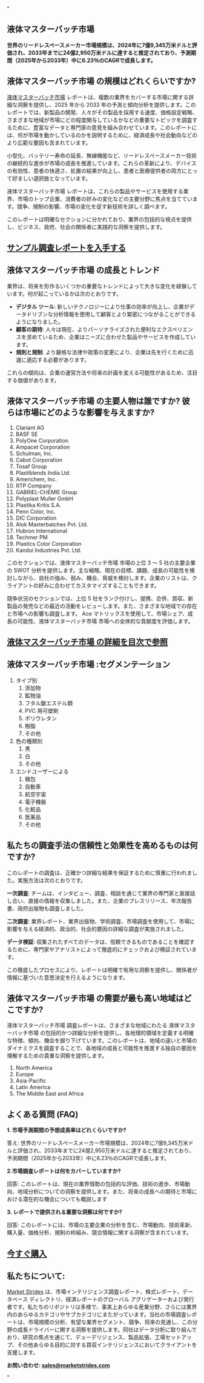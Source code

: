 "<h2>液体マスターバッチ市場</h2>
<p><strong>世界のリードレスペースメーカー市場規模は、2024年に7億9,345万米ドルと評価され、2033年までに24億2,950万米ドルに達すると推定されており、予測期間（2025年から2033年）中に6.23％のCAGRで成長します。</strong></p>
<h2>液体マスターバッチ市場 の規模はどれくらいですか?</h2>
<p><a href=https://marketstrides.com/request-sample/liquid-masterbatches-market>液体マスターバッチ市場</a> レポートは、複数の業界をカバーする市場に関する詳細な洞察を提供し、2025 年から 2033 年の予測と傾向分析を提供します。このレポートでは、新製品の開発、人々がその製品を採用する速度、価格設定戦略、さまざまな地域が市場にどの程度関与しているかなどの重要なトピックを調査するために、豊富なデータと専門家の意見を組み合わせています。このレポートには、何が市場を動かしているのかを説明するために、経済成長や社会動向などのより広範な要因も含まれています。</p>
<p>小型化、バッテリー寿命の延長、無線機能など、リードレスペースメーカー技術の継続的な進歩が市場の成長を推進しています。これらの革新により、デバイスの有効性、患者の快適さ、処置の結果が向上し、患者と医療提供者の両方にとって好ましい選択肢となっています。</p>
<p>液体マスターバッチ市場 レポートは、これらの製品やサービスを使用する業界、市場のトップ企業、消費者の好みの変化などの主要分野に焦点を当てています。競争、規制の影響、市場の変化を促す新技術を詳しく調べます。</p>
<p>このレポートは明確なセクションに分かれており、業界の包括的な視点を提供し、ビジネス、政府、社会の関係者に実践的な洞察を提供します。</p>
<h2><strong><a href=https://marketstrides.com/request-sample/liquid-masterbatches-market>サンプル調査レポートを入手する</a></strong></h2>
<h2>液体マスターバッチ市場 の成長とトレンド</h2>
<p>業界は、将来を形作るいくつかの重要なトレンドによって大きな変化を経験しています。何が起こっているかは次のとおりです。</p>
<ul>
<li><strong>デジタル ツール</strong>: 新しいテクノロジーにより仕事の効率が向上し、企業がデータドリブンな分析情報を使用して顧客とより緊密につながることができるようになりました。</li>
<li><strong>顧客の期待</strong>: 人々は現在、よりパーソナライズされた便利なエクスペリエンスを求めているため、企業はニーズに合わせた製品やサービスを作成しています。</li>
<li><strong>規則と規制</strong>: より厳格な法律や政策の変更により、企業は先を行くために迅速に適応する必要があります。</li>
</ul>
<p>これらの傾向は、企業の運営方法や将来の計画を変える可能性があるため、注目する価値があります。</p>
<h2>液体マスターバッチ市場 の主要人物は誰ですか? 彼らは市場にどのような影響を与えますか?</h2>
<p><ol>
<li>Clariant AG</li>
<li>BASF SE</li>
<li>PolyOne Corporation</li>
<li>Ampacet Corporation</li>
<li>Schulman, Inc.</li>
<li>Cabot Corporation</li>
<li>Tosaf Group</li>
<li>Plastiblends India Ltd.</li>
<li>Americhem, Inc.</li>
<li>RTP Company</li>
<li>GABRIEL-CHEMIE Group</li>
<li>Polyplast Muller GmbH</li>
<li>Plastika Kritis S.A.</li>
<li>Penn Color, Inc.</li>
<li>DIC Corporation</li>
<li>Alok Masterbatches Pvt. Ltd.</li>
<li>Hubron International</li>
<li>Techmer PM</li>
<li>Plastics Color Corporation</li>
<li>Kandui Industries Pvt. Ltd.</li>
</ol></p>
<div>
<p>このセクションでは、液体マスターバッチ市場 市場の上位 3 ～ 5 社の主要企業の SWOT 分析を提供します。主な戦略、現在の目標、課題、成長の可能性を検討しながら、自社の強み、弱み、機会、脅威を検討します。企業のリストは、クライアントの好みに合わせてカスタマイズすることもできます。</p>
<p>競争状況のセクションでは、上位 5 社をランク付けし、提携、合併、買収、新製品の発売などの最近の活動をレビューします。また、さまざまな地域での存在と市場への影響も調査します。 Ace マトリックスを使用して、市場シェア、成長の可能性、液体マスターバッチ市場 市場への全体的な貢献度を評価します。</p>
<h2><strong><a href=https://marketstrides.com/report/liquid-masterbatches-market>液体マスターバッチ市場 の詳細を目次で参照</a></strong></h2>
<h2>液体マスターバッチ市場 :セグメンテーション</h2>
<p><ol>
<li>タイプ別
<ol>
<li>添加物</li>
<li>鉱物油</li>
<li>フタル酸エステル類</li>
<li>PVC 用可塑剤</li>
<li>ポリウレタン</li>
<li>樹脂</li>
<li>その他</li>
</ol>
</li>
<li>色の種類別
<ol>
<li>黒</li>
<li>白</li>
<li>その他</li>
</ol>
</li>
<li>エンドユーザーによる
<ol>
<li>梱包</li>
<li>自動車</li>
<li>航空宇宙</li>
<li>電子機器</li>
<li>化粧品</li>
<li>医薬品</li>
<li>その他</li>
</ol>
</li>
</ol></p>
<h2>私たちの調査手法の信頼性と効果性を高めるものは何ですか?</h2>
<p>このレポートの調査は、正確かつ詳細な結果を保証するために慎重に行われました。実施方法は次のとおりです。</p>
<p><strong>一次調査</strong>: チームは、インタビュー、調査、相談を通じて業界の専門家と直接話し合い、直接の情報を収集しました。また、企業のプレスリリース、年次報告書、政府出版物も調査しました。</p>
<p><strong>二次調査</strong>: 業界レポート、業界出版物、学術調査、市場調査を使用して、市場に影響を与える経済的、政治的、社会的要因の詳細な調査が実施されました。</p>
<p><strong>データ検証</strong>: 収集されたすべてのデータは、信頼できるものであることを確認するために、専門家やアナリストによって徹底的にチェックおよび検証されています。</p>
<p>この徹底したプロセスにより、レポートは明確で有用な洞察を提供し、関係者が情報に基づいた意思決定を行えるようになります。</p>
<h2>液体マスターバッチ市場 の需要が最も高い地域はどこですか? </h2>
<p>液体マスターバッチ市場 調査レポートは、さまざまな地域にわたる 液体マスターバッチ市場 の包括的かつ詳細な分析を提供し、各地理的領域を定義する明確な特徴、傾向、機会を掘り下げています。このレポートは、地域の違いと市場のダイナミクスを調査することで、各地域の成長と可能性を推進する独自の要因を理解するための貴重な洞察を提供します。</p>
<p><ol>
<li>North America</li>
<li>Europe</li>
<li>Asia-Pacific</li>
<li>Latin America</li>
<li>The Middle East and Africa</li>
</ol></p>
<h2>よくある質問 (FAQ)</h2>
<p><strong>1. 市場予測期間の予想成長率はどれくらいですか?</strong></p>
<p>答え: 世界のリードレスペースメーカー市場規模は、2024年に7億9,345万米ドルと評価され、2033年までに24億2,950万米ドルに達すると推定されており、予測期間（2025年から2033年）中に6.23％のCAGRで成長します。</p>
<p><strong>2.市場調査レポートは何をカバーしていますか?</strong></p>
<p>回答: このレポートは、現在の業界情勢の包括的な評価、技術の進歩、市場動向、地域分析についての洞察を提供します。また、将来の成長への期待と市場における潜在的な機会についても概説します</p>
<p><strong>3. レポートで提供される重要な洞察は何ですか?</strong></p>
<p>回答: このレポートには、市場の主要企業の分析を含む、市場動向、技術革新、購入量、価格分析、規制の枠組み、競合情報に関する洞察が含まれています。</p>
<h2><strong><a href=https://marketstrides.com/buyNow/liquid-masterbatches-market>今すぐ購入</a></strong></h2>
<h2>私たちについて:</h2>
<p><a href=https://marketstrides.com/>Market Strides</a> は、市場インテリジェンス調査レポート、株式レポート、データベース ディレクトリ、経済レポートのグローバル アグリゲーターおよび発行者です。私たちのリポジトリは多様で、事実上あらゆる産業分野、さらには業界内のあらゆるカテゴリやサブカテゴリにまたがっています。当社の市場調査レポートは、市場規模の分析、有望な業界セグメント、競争、将来の見通し、この分野の成長ドライバーに関する洞察を提供します。同社はデータ分析に取り組んでおり、研究の焦点を通じて、デューデリジェンス、製品拡張、工場セットアップ、その他あらゆる目的に対する買収インテリジェンスにおいてクライアントを支援します。</p>
<p><strong>お問い合わせ: <a href=mailto:sales@marketstrides.com>sales@marketstrides.com</a></strong></p>
</div>"
